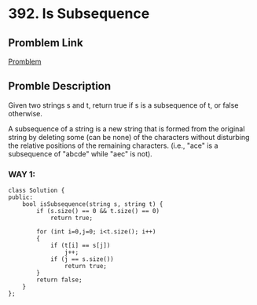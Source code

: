 # 392. Is Subsequence

## Promblem Link
[Promblem](https://leetcode.com/problems/is-subsequence/description/?envType=study-plan-v2&envId=top-interview-150)

## Promble Description
Given two strings s and t, return true if s is a subsequence of t, or false otherwise.

A subsequence of a string is a new string that is formed from the original string by deleting some (can be none) of the characters without disturbing the relative positions of the remaining characters. (i.e., "ace" is a subsequence of "abcde" while "aec" is not).

### WAY 1:
```
class Solution {
public:
    bool isSubsequence(string s, string t) {
        if (s.size() == 0 && t.size() == 0)
            return true;

        for (int i=0,j=0; i<t.size(); i++)
        {
            if (t[i] == s[j])
                j++;
            if (j == s.size())
                return true;
        }
        return false;
    }
};

```
